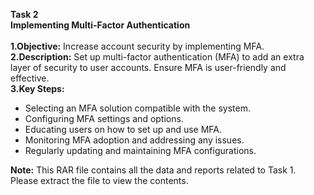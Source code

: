 **Task 2**
<br>
**Implementing Multi-Factor Authentication**
<br>
<br>
**1.Objective:**
Increase account security by implementing MFA.
<br>
**2.Description:**
Set up multi-factor authentication (MFA) to add an extra layer of security to user accounts. Ensure MFA is user-friendly and effective.
<br>
**3.Key Steps:**
* Selecting an MFA solution compatible with the system.
* Configuring MFA settings and options.
* Educating users on how to set up and use MFA.
* Monitoring MFA adoption and addressing any issues.
* Regularly updating and maintaining MFA configurations.

**Note:** This RAR file contains all the data and reports related to Task 1. Please extract the file to view the contents.
